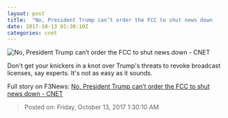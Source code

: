 ```yaml
---
layout: post
title:  "No, President Trump can’t order the FCC to shut news down     - CNET"
date: 2017-10-13 01:30:10Z
categories: cnet
---
```


![No, President Trump can’t order the FCC to shut news down     - CNET](https://cnet4.cbsistatic.com/img/OMbJ5JWDnJ232phYcuUg6r9fZH4=/670x503/2017/10/13/e769112d-9528-4e25-9940-f07407cbd476/trump-truduea-gettyimages-860262490.jpg)

Don't get your knickers in a knot over Trump's threats to revoke broadcast licenses, say experts. It's not as easy as it sounds.


Full story on F3News: [No, President Trump can’t order the FCC to shut news down     - CNET](http://www.f3nws.com/n/xENxSG)

> Posted on: Friday, October 13, 2017 1:30:10 AM
